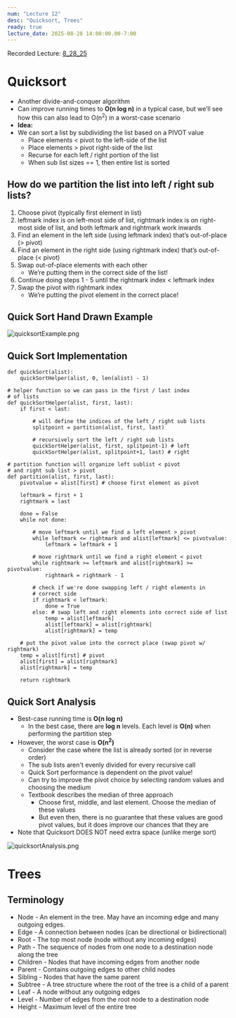 ```yaml
---
num: "Lecture 12"
desc: "Quicksort, Trees"
ready: true
lecture_date: 2025-08-28 14:00:00.00-7:00
---
```


Recorded Lecture: [8_28_25](https://drive.google.com/file/d/1OpIDLD7Ngf0mLesLKEgjSZILWtrjX12_/view?usp=drive_link)

# Quicksort
* Another divide-and-conquer algorithm
* Can improve running times to **O(n log n)** in a typical case, but we’ll see how this can also lead to O(n<sup>2</sup>) in a worst-case scenario
* **Idea:**
* We can sort a list by subdividing the list based on a PIVOT value
    * Place elements < pivot to the left-side of the list
    * Place elements > pivot right-side of the list
    * Recurse for each left / right portion of the list
    * When sub list sizes == 1, then entire list is sorted

## How do we partition the list into left / right sub lists?
1. Choose pivot (typically first element in list)
2. leftmark index is on left-most side of list, rightmark index is on right-most side of list, and both leftmark and rightmark work inwards
3. Find an element in the left side (using leftmark index) that’s out-of-place (> pivot)
4. Find an element in the right side (using rightmark index) that’s out-of-place (< pivot)
5. Swap out-of-place elements with each other
    * We’re putting them in the correct side of the list!
6. Continue doing steps 1 - 5 until the rightmark index < leftmark index
7. Swap the pivot with rightmark index
    * We’re putting the pivot element in the correct place!

## Quick Sort Hand Drawn Example

![quicksortExample.png](quicksortExample.png)

## Quick Sort Implementation

```
def quickSort(alist):
    quickSortHelper(alist, 0, len(alist) - 1)

# helper function so we can pass in the first / last index
# of lists
def quickSortHelper(alist, first, last):
    if first < last:

        # will define the indices of the left / right sub lists
        splitpoint = partition(alist, first, last)

        # recursively sort the left / right sub lists
        quickSortHelper(alist, first, splitpoint-1) # left
        quickSortHelper(alist, splitpoint+1, last) # right

# partition function will organize left sublist < pivot
# and right sub list > pivot
def partition(alist, first, last):
    pivotvalue = alist[first] # choose first element as pivot

    leftmark = first + 1
    rightmark = last

    done = False
    while not done:

        # move leftmark until we find a left element > pivot
        while leftmark <= rightmark and alist[leftmark] <= pivotvalue:
            leftmark = leftmark + 1

        # move rightmark until we find a right element < pivot
        while rightmark >= leftmark and alist[rightmark] >= pivotvalue:
            rightmark = rightmark - 1

        # check if we're done swapping left / right elements in
        # correct side
        if rightmark < leftmark:
            done = True
        else: # swap left and right elements into correct side of list
            temp = alist[leftmark]
            alist[leftmark] = alist[rightmark]
            alist[rightmark] = temp

    # put the pivot value into the correct place (swap pivot w/ rightmark)
    temp = alist[first] # pivot
    alist[first] = alist[rightmark]
    alist[rightmark] = temp

    return rightmark
```

## Quick Sort Analysis

* Best-case running time is **O(n log n)**
    * In the best case, there are **log n** levels. Each level is **O(n)** when performing the partition step
* However, the worst case is **O(n<sup>2</sup>)**
    * Consider the case where the list is already sorted (or in reverse order)
    * The sub lists aren't evenly divided for every recursive call
    * Quick Sort performance is dependent on the pivot value!
    * Can try to improve the pivot choice by selecting random values and choosing the medium
    * Textbook describes the median of three approach
        * Choose first, middle, and last element. Choose the median of these values
        * But even then, there is no guarantee that these values are good pivot values, but it does improve our chances that they are
* Note that Quicksort DOES NOT need extra space (unlike merge sort)

![quicksortAnalysis.png](quicksortAnalysis.png)

# Trees

## Terminology

* Node - An element in the tree. May have an incoming edge and many outgoing edges.
* Edge - A connection between nodes (can be directional or bidirectional)
* Root - The top most node (node without any incoming edges)
* Path - The sequence of nodes from one node to a destination node along the tree
* Children - Nodes that have incoming edges from another node
* Parent - Contains outgoing edges to other child nodes
* Sibling - Nodes that have the same parent
* Subtree - A tree structure where the root of the tree is a child of a parent
* Leaf - A node without any outgoing edges
* Level - Number of edges from the root node to a destination node
* Height - Maximum level of the entire tree

